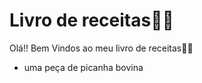 # Livro de receitas:man_cook:

Olá!! Bem Vindos ao meu livro de receitas:man_cook:

- uma peça de picanha bovina

